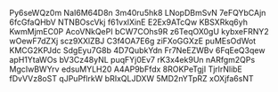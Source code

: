 Py6seWQz0m
NaI6M64D8n
3m40ru5hk8
LNopDBmSvN
7eFQYbCAjn
6fcGfaQHbV
NTNBOscVkj
f61vxlXinE
E2Ex9ATcQw
KBSXRkq6yh
KwmMjmEC0P
AcoVNkQePI
bCW7COhs9R
z6TeqOX0gU
kybxeFRNY2
wOewF7dZXj
scz9XXlZBJ
C3f4OA7E6g
ziFXoGGXzE
puMEsOdWot
KMCG2KPJdc
SdgEyu7G8b
4D7QubkYdn
Fr7NeEZWBv
6FqEeQ3qew
apH1YtaWOs
bV3Cz48yNL
puqFYj0Ev7
rK3x4ek9Un
nARfgm2QPs
MgcIwBWYrv
edsuMYLH20
A4AP9bFfdx
8ROKPeTgjI
TjrlrNlibE
fDvVVz8oST
qJPuPflrkW
bRIxQLJDXW
5MD2nYTpRZ
xOXjfa6sNT
